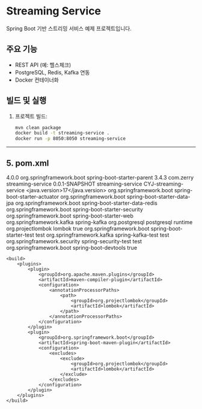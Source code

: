 # Streaming Service

Spring Boot 기반 스트리밍 서비스 예제 프로젝트입니다.

## 주요 기능

-   REST API (예: 헬스체크)
-   PostgreSQL, Redis, Kafka 연동
-   Docker 컨테이너화

## 빌드 및 실행

1.  프로젝트 빌드:
    ```bash
    mvn clean package
    docker build -t streaming-service .
    docker run -p 8050:8050 streaming-service
    ```

---

## 5. pom.xml

<?xml version="1.0" encoding="UTF-8"?>

<project xmlns="http://maven.apache.org/POM/4.0.0" xmlns:xsi="http://www.w3.org/2001/XMLSchema-instance"
	xsi:schemaLocation="http://maven.apache.org/POM/4.0.0 https://maven.apache.org/xsd/maven-4.0.0.xsd">
<modelVersion>4.0.0</modelVersion>
<parent>
<groupId>org.springframework.boot</groupId>
<artifactId>spring-boot-starter-parent</artifactId>
<version>3.4.3</version>
<relativePath/> <!-- lookup parent from repository -->
</parent>
<groupId>com.zerry</groupId>
<artifactId>streaming-service</artifactId>
<version>0.0.1-SNAPSHOT</version>
<name>streaming-service</name>
<description>CYJ-streaming-service</description>
<url/>
<licenses>
<license/>
</licenses>
<developers>
<developer/>
</developers>
<scm>
<connection/>
<developerConnection/>
<tag/>
<url/>
</scm>
<properties>
<java.version>17</java.version>
</properties>
<dependencies>
<dependency>
<groupId>org.springframework.boot</groupId>
<artifactId>spring-boot-starter-actuator</artifactId>
</dependency>
<dependency>
<groupId>org.springframework.boot</groupId>
<artifactId>spring-boot-starter-data-jpa</artifactId>
</dependency>
<dependency>
<groupId>org.springframework.boot</groupId>
<artifactId>spring-boot-starter-data-redis</artifactId>
</dependency>
<dependency>
<groupId>org.springframework.boot</groupId>
<artifactId>spring-boot-starter-security</artifactId>
</dependency>
<dependency>
<groupId>org.springframework.boot</groupId>
<artifactId>spring-boot-starter-web</artifactId>
</dependency>
<dependency>
<groupId>org.springframework.kafka</groupId>
<artifactId>spring-kafka</artifactId>
</dependency>
<dependency>
<groupId>org.postgresql</groupId>
<artifactId>postgresql</artifactId>
<scope>runtime</scope>
</dependency>
<dependency>
<groupId>org.projectlombok</groupId>
<artifactId>lombok</artifactId>
<optional>true</optional>
</dependency>
<dependency>
<groupId>org.springframework.boot</groupId>
<artifactId>spring-boot-starter-test</artifactId>
<scope>test</scope>
</dependency>
<dependency>
<groupId>org.springframework.kafka</groupId>
<artifactId>spring-kafka-test</artifactId>
<scope>test</scope>
</dependency>
<dependency>
<groupId>org.springframework.security</groupId>
<artifactId>spring-security-test</artifactId>
<scope>test</scope>
</dependency>
<dependency>
<groupId>org.springframework.boot</groupId>
<artifactId>spring-boot-devtools</artifactId>
<optional>true</optional>
</dependency>
</dependencies>

    <build>
    	<plugins>
    		<plugin>
    			<groupId>org.apache.maven.plugins</groupId>
    			<artifactId>maven-compiler-plugin</artifactId>
    			<configuration>
    				<annotationProcessorPaths>
    					<path>
    						<groupId>org.projectlombok</groupId>
    						<artifactId>lombok</artifactId>
    					</path>
    				</annotationProcessorPaths>
    			</configuration>
    		</plugin>
    		<plugin>
    			<groupId>org.springframework.boot</groupId>
    			<artifactId>spring-boot-maven-plugin</artifactId>
    			<configuration>
    				<excludes>
    					<exclude>
    						<groupId>org.projectlombok</groupId>
    						<artifactId>lombok</artifactId>
    					</exclude>
    				</excludes>
    			</configuration>
    		</plugin>
    	</plugins>
    </build>

</project>

```

```
